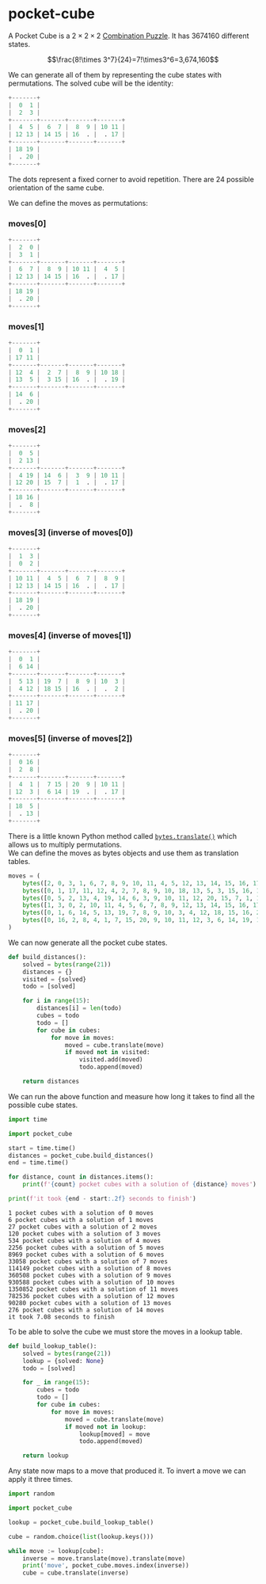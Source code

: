 # pocket-cube

A Pocket Cube is a $2\times2\times2$ [Combination Puzzle](https://en.wikipedia.org/wiki/Combination_puzzle). It has 3674160 different states.

$$\frac{8!\times 3^7}{24}=7!\times3^6=3,674,160$$

We can generate all of them by representing the cube states with permutations.
The solved cube will be the identity:

```s
+-------+
|  0  1 |
|  2  3 |
+-------+-------+-------+-------+
|  4  5 |  6  7 |  8  9 | 10 11 |
| 12 13 | 14 15 | 16  . |  . 17 |
+-------+-------+-------+-------+
| 18 19 |
|  . 20 |
+-------+
```

The dots represent a fixed corner to avoid repetition. There are 24 possible orientation of the same cube.

We can define the moves as permutations:

### moves[0]

```s
+-------+
|  2  0 |
|  3  1 |
+-------+-------+-------+-------+
|  6  7 |  8  9 | 10 11 |  4  5 |
| 12 13 | 14 15 | 16  . |  . 17 |
+-------+-------+-------+-------+
| 18 19 |
|  . 20 |
+-------+
```

### moves[1]

```s
+-------+
|  0  1 |
| 17 11 |
+-------+-------+-------+-------+
| 12  4 |  2  7 |  8  9 | 10 18 |
| 13  5 |  3 15 | 16  . |  . 19 |
+-------+-------+-------+-------+
| 14  6 |
|  . 20 |
+-------+
```

### moves[2]

```s
+-------+
|  0  5 |
|  2 13 |
+-------+-------+-------+-------+
|  4 19 | 14  6 |  3  9 | 10 11 |
| 12 20 | 15  7 |  1  . |  . 17 |
+-------+-------+-------+-------+
| 18 16 |
|  .  8 |
+-------+
```

### moves[3] (inverse of moves[0])

```s
+-------+
|  1  3 |
|  0  2 |
+-------+-------+-------+-------+
| 10 11 |  4  5 |  6  7 |  8  9 |
| 12 13 | 14 15 | 16  . |  . 17 |
+-------+-------+-------+-------+
| 18 19 |
|  . 20 |
+-------+
```

### moves[4] (inverse of moves[1])

```s
+-------+
|  0  1 |
|  6 14 |
+-------+-------+-------+-------+
|  5 13 | 19  7 |  8  9 | 10  3 |
|  4 12 | 18 15 | 16  . |  .  2 |
+-------+-------+-------+-------+
| 11 17 |
|  . 20 |
+-------+
```

### moves[5] (inverse of moves[2])

```s
+-------+
|  0 16 |
|  2  8 |
+-------+-------+-------+-------+
|  4  1 |  7 15 | 20  9 | 10 11 |
| 12  3 |  6 14 | 19  . |  . 17 |
+-------+-------+-------+-------+
| 18  5 |
|  . 13 |
+-------+
```

There is a little known Python method called [`bytes.translate()`](https://docs.python.org/3/library/stdtypes.html#bytes.translate) which allows us to multiply permutations.<br>
We can define the moves as bytes objects and use them as translation tables.

```py
moves = (
    bytes([2, 0, 3, 1, 6, 7, 8, 9, 10, 11, 4, 5, 12, 13, 14, 15, 16, 17, 18, 19, 20]),
    bytes([0, 1, 17, 11, 12, 4, 2, 7, 8, 9, 10, 18, 13, 5, 3, 15, 16, 19, 14, 6, 20]),
    bytes([0, 5, 2, 13, 4, 19, 14, 6, 3, 9, 10, 11, 12, 20, 15, 7, 1, 17, 18, 16, 8]),
    bytes([1, 3, 0, 2, 10, 11, 4, 5, 6, 7, 8, 9, 12, 13, 14, 15, 16, 17, 18, 19, 20]),
    bytes([0, 1, 6, 14, 5, 13, 19, 7, 8, 9, 10, 3, 4, 12, 18, 15, 16, 2, 11, 17, 20]),
    bytes([0, 16, 2, 8, 4, 1, 7, 15, 20, 9, 10, 11, 12, 3, 6, 14, 19, 17, 18, 5, 13]),
)
```

We can now generate all the pocket cube states.

```py
def build_distances():
    solved = bytes(range(21))
    distances = {}
    visited = {solved}
    todo = [solved]

    for i in range(15):
        distances[i] = len(todo)
        cubes = todo
        todo = []
        for cube in cubes:
            for move in moves:
                moved = cube.translate(move)
                if moved not in visited:
                    visited.add(moved)
                    todo.append(moved)

    return distances
```

We can run the above function and measure how long it takes to find all the possible cube states.

```py
import time

import pocket_cube

start = time.time()
distances = pocket_cube.build_distances()
end = time.time()

for distance, count in distances.items():
    print(f'{count} pocket cubes with a solution of {distance} moves')

print(f'it took {end - start:.2f} seconds to finish')
```

```
1 pocket cubes with a solution of 0 moves
6 pocket cubes with a solution of 1 moves
27 pocket cubes with a solution of 2 moves
120 pocket cubes with a solution of 3 moves
534 pocket cubes with a solution of 4 moves
2256 pocket cubes with a solution of 5 moves
8969 pocket cubes with a solution of 6 moves
33058 pocket cubes with a solution of 7 moves
114149 pocket cubes with a solution of 8 moves
360508 pocket cubes with a solution of 9 moves
930588 pocket cubes with a solution of 10 moves
1350852 pocket cubes with a solution of 11 moves
782536 pocket cubes with a solution of 12 moves
90280 pocket cubes with a solution of 13 moves
276 pocket cubes with a solution of 14 moves
it took 7.08 seconds to finish
```

To be able to solve the cube we must store the moves in a lookup table.

```py
def build_lookup_table():
    solved = bytes(range(21))
    lookup = {solved: None}
    todo = [solved]

    for _ in range(15):
        cubes = todo
        todo = []
        for cube in cubes:
            for move in moves:
                moved = cube.translate(move)
                if moved not in lookup:
                    lookup[moved] = move
                    todo.append(moved)

    return lookup
```

Any state now maps to a move that produced it. To invert a move we can apply it three times.

```py
import random

import pocket_cube

lookup = pocket_cube.build_lookup_table()

cube = random.choice(list(lookup.keys()))

while move := lookup[cube]:
    inverse = move.translate(move).translate(move)
    print('move', pocket_cube.moves.index(inverse))
    cube = cube.translate(inverse)
```
